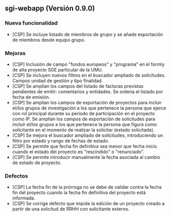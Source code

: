 ## sgi-webapp (Versión 0.9.0)

### Nueva funcionalidad
* [CSP] Se incluye listado de miembros de grupo y se añade exportación de miembros desde equipo grupo.

### Mejoras
* [CSP] Inclusión de campo "fondos europeos" y "programa" en el formly de alta proyecto SGE particular de la UMU.
* [CSP] Se incluyen nuevos filtros en el buscador ampliado de solicitudes. Campos unidad de gestión y tipo finalidad.
* [CSP] Se amplían los campos del listado de facturas previstas pendientes de emitir: comentarios y entidades. Se ordena el listado por fecha de emisión.
* [CSP] Se amplían los campos de exportación de proyectos para incluir el/los grupos de investigación a los que pertenece la persona que ejerce con rol principal durante su periodo de participación en el proyecto como IP. Se amplían los campos de exportación de solicitudes para incluir el/los grupos a los que pertenece la persona que figura como solicitante en el momento de realizar la solicitar (estado solicitada).
* [CSP] Se mejora el buscador ampliado de solicitudes, introduciendo un filtro por estado y rango de fechas de estado.
* [CSP] Se permite que fecha fin definitiva sea menor que fecha inicio cuando el estado del proyecto es "rescindido" o "renunciado".
* [CSP] Se permite introducir manualmente la fecha asociada al cambio de estado de proyecto.

### Defectos
* [CSP] La fecha fin de la prórroga no se debe de validar contra la fecha fin del proyecto cuando la fecha fin definitiva del proyecto está informada.
* [CSP] Se corrige defecto que impide la edición de un proyecto creado a partir de una solicitud de RRHH con solicitante externo.
